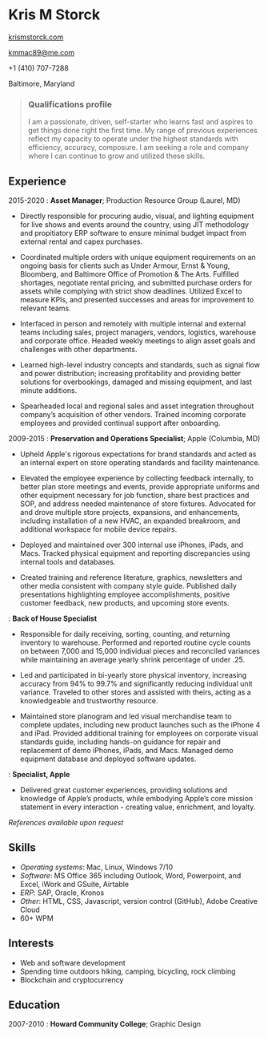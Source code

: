Kris M Storck
=============

[krismstorck.com](https://krismstorck.com)

<kmmac89@me.com> 

 +1 (410) 707-7288 
 
 Baltimore, Maryland

> ### Qualifications profile
> I am a passionate, driven, self-starter who learns fast and aspires to get 
> things done right the first time. My range of previous experiences reflect my 
> capacity to operate under the highest standards with efficiency, accuracy, 
> composure. I am seeking a role and company where I can continue to grow and 
> utilized these skills.

Experience
----------

2015-2020
:   **Asset Manager**; Production Resource Group (Laurel, MD)

- Directly responsible for procuring audio, visual, and lighting equipment for live shows and events around the country, using JIT methodology and propitiatory ERP software to ensure minimal budget impact from external rental and capex purchases.

- Coordinated multiple orders with unique equipment requirements on an ongoing basis for clients such as Under Armour, Ernst & Young, Bloomberg, and Baltimore Office of Promotion & The Arts. Fulfilled shortages, negotiate rental pricing, and submitted purchase orders for assets while complying with strict show deadlines. Utilized Excel to measure KPIs, and presented successes and areas for improvement to relevant teams.
    
- Interfaced in person and remotely with multiple internal and external teams including sales, project managers, vendors, logistics, warehouse and corporate office. Headed weekly meetings to align asset goals and challenges with other departments.
    
- Learned high-level industry concepts and standards, such as signal flow and power distribution; increasing profitability and providing better solutions for overbookings, damaged and missing equipment, and last minute additions.
    
- Spearheaded local and regional sales and asset integration throughout company’s acquisition of other vendors. Trained incoming corporate employees and provided continual support after onboarding. 

2009-2015
:   **Preservation and Operations Specialist**; Apple (Columbia, MD)

- Upheld Apple's rigorous expectations for brand standards and acted as an internal expert on store operating standards and facility maintenance.
    
- Elevated the employee experience by collecting feedback internally, to better plan store meetings and events, provide appropriate uniforms and other equipment necessary for job function, share best practices and SOP, and address needed maintenance of store fixtures. Advocated for and drove multiple store projects, expansions, and enhancements, including installation of a new HVAC, an expanded breakroom, and additional workspace for mobile device repairs. 
    
- Deployed and maintained over 300 internal use iPhones, iPads, and Macs.  Tracked physical equipment and reporting discrepancies using internal tools and databases. 
    
- Created training and reference literature, graphics, newsletters and other media consistent with company style guide. Published daily presentations highlighting employee accomplishments, positive customer feedback, new products, and upcoming store events.

:	**Back of House Specialist**

- Responsible for daily receiving, sorting, counting, and returning inventory to warehouse. Performed and reported routine cycle counts on between 7,000 and 15,000 individual pieces and reconciled variances while maintaining an average yearly shrink percentage of under .25. 

- Led and participated in bi-yearly store physical inventory, increasing accuracy from 94% to 99.7% and significantly reducing individual unit variance. Traveled to other stores and assisted with theirs, acting as a knowledgeable and trustworthy resource.

- Maintained store planogram and led visual merchandise team to complete updates, including new product launches such as the iPhone 4 and iPad. Provided additional training for employees on corporate visual standards guide, including hands-on guidance for repair and replacement of demo iPhones, iPads, and Macs. Managed demo equipment database and deployed software updates. 

:	**Specialist, Apple**

- Delivered great customer experiences, providing solutions and knowledge of Apple’s products, while embodying Apple’s core mission statement in every interaction - creating value, enrichment, and loyalty.

*References available upon request*

Skills 
------

* *Operating systems*: Mac, Linux, Windows 7/10
* *Software*: MS Office 365 including Outlook, Word, Powerpoint, and Excel, iWork and GSuite, Airtable
* *ERP*: SAP, Oracle, Kronos
* *Other*: HTML, CSS, Javascript, version control (GitHub), Adobe Creative Cloud
* 60+ WPM

Interests
---------

* Web and software development
* Spending time outdoors hiking, camping, bicycling, rock climbing
* Blockchain and cryptocurrency

Education
---------

2007-2010
:	**Howard Community College**; Graphic Design






